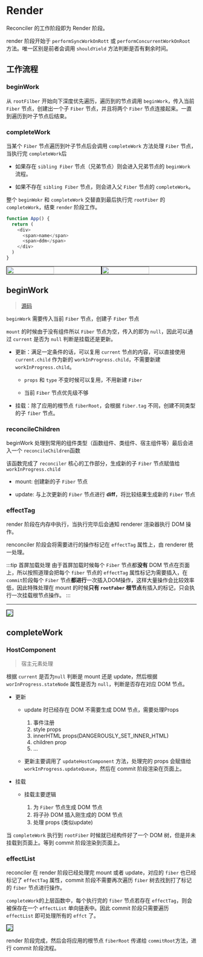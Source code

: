 # Render

Reconciler 的工作阶段即为 Render 阶段。

render 阶段开始于 `performSyncWorkOnRott` 或 `performConcurrentWorkOnRoot` 方法。唯一区别是前者会调用 `shouldYield` 方法判断是否有剩余时间。

## 工作流程

### beginWork

从 `rootFilber` 开始向下深度优先遍历，遍历到的节点调用 `beginWork`，传入当前 `Fiber` 节点，创建出一个子 `Fiber` 节点，并且将两个 `Fiber` 节点连接起来。一直到遍历到叶子节点后结束。

### completeWork

当某个 `Fiber` 节点遍历到叶子节点后会调用 `completeWork` 方法处理 `Fiber` 节点，当执行完 `completeWork`后

- 如果存在 `sibling Fiber` 节点（兄弟节点）则会进入兄弟节点的 `beginWork` 流程。

- 如果不存在 `sibling Fiber` 节点，则会进入父 `Fiber` 节点的 `completeWork`。

整个 `beginWokr` 和 `completeWork` 交替直到最后执行完 `rootFiber` 的 `completeWork`，结束 `render` 阶段工作。

```js
function App() {
  return (
    <div>
      <span>name</span>
      <span>ddm</span>
    </div>
  )
}
```

<div style="display:flex">
  <img src="/前端/框架/React/Render-dom.jpeg" style="width: 50%; border: 1px solid black" />
  <img src="/前端/框架/React/Render-render.jpeg" style="width: 50%; border: 1px solid black" />
</div>

## beginWork

> [源码](https://github.com/facebook/react/blob/970fa122d8188bafa600e9b5214833487fbf1092/packages/react-reconciler/src/ReactFiberBeginWork.new.js#L3058) 

`beginWork` 需要传入当前 `Fiber` 节点，创建子 `Fiber` 节点

`mount` 的时候由于没有组件所以 `Fiber` 节点为空，传入的即为 `null`，因此可以通过 `current` 是否为 `null` 判断是挂载还是更新。

- 更新：满足一定条件的话，可以复用 `current` 节点的内容，可以直接使用 `current.child` 作为新的 `workInProgress.child`，不需要新建 `workInProgress.child`。

  - `props` 和 `type` 不变时候可以复用，不用新建 `Fiber`

  - 当前 `Fiber` 节点优先级不够

- 挂载：除了应用的根节点 `fiberRoot`，会根据 `fiber.tag` 不同，创建不同类型的子 `fiber` 节点。


### reconcileChildren

beginWork 处理到常用的组件类型（函数组件、类组件、宿主组件等）最后会进入一个 `reconcileChildren`函数

该函数完成了 `reconciler` 核心的工作部分，生成新的子 `Fiber` 节点赋值给 `workInProgress.child`

- mount: 创建新的子 `Fiber` 节点

- update: 与上次更新的 `Fiber` 节点进行 **diff**，将比较结果生成新的 `Fiber` 节点

### effectTag

render 阶段在内存中执行，当执行完毕后会通知 renderer 渲染器执行 DOM 操作。

renconciler 阶段会将需要进行的操作标记在 `effectTag` 属性上，由 renderer 统一处理。

:::tip 首屏加载处理
由于首屏加载时候每个 `Fiber` 节点都**没有** DOM 节点在页面上，所以按照道理会把每个 `fiber` 节点的 `effectTag` 属性标记为需要插入，在`commit`阶段每个 `Fiber` 节点**都进行**一次插入DOM操作，这样大量操作会比较效率低，因此特殊处理在 mount 的时候**只有 `rootFaber` 根节点**有插入的标记，只会执行一次挂载根节点操作。
:::

---

<img src="/前端/框架/React/Reconciler-beginWork.jpeg" style="border: 1px solid black;">

## completeWork

### HostComponent

> 宿主元素处理

根据 `current` 是否为`null` 判断是 mount 还是 update，然后根据 `worInProgress.stateNode` 属性是否为 `null`，判断是否存在对应 DOM 节点。

- 更新

  - update 时已经存在 DOM 不需要生成 DOM 节点，需要处理Props

    1. 事件注册
    2. style props
    3. innerHTML props(DANGEROUSLY_SET_INNER_HTML)
    4. children prop
    5. ...
  
  - 更新主要调用了 `updateHostComponent` 方法，处理完的 props 会赋值给 `workInProgress.updateQueue`，然后在 commit 阶段渲染在页面上。

- 挂载

  - 挂载主要逻辑

    1. 为 `Fiber` 节点生成 DOM 节点
    2. 将子孙 DOM 插入刚生成的 DOM 节点
    3. 处理 props (类似update)

当 `completeWork` 执行到 `rootFiber` 时候就已经构件好了一个 DOM 树，但是并未挂载到页面上。等到 commit 阶段渲染到页面上。

### effectList

reconciler 在 render 阶段已经处理完 mount 或者 update，对应的 `fiber` 也已经标记了 `effectTag` 属性，commit 阶段不需要再次遍历 `fiber` 树去找到打了标记的 `fiber` 节点进行操作。

`completeWork`的上层函数中，每个执行完的 `fiber` 节点若存在 `effectTag`，则会被保存在一个 `effectList` 单向链表中。因此 commit 阶段只需要遍历 `effectList` 即可处理所有的 `effct` 了。

<img src="/前端/框架/React/Reconciler-completeWork.jpeg" style="border: 1px solid black;" >

render 阶段完成，然后会将应用的根节点 `fiberRoot` 传递给 `commitRoot`方法，进行 commit 阶段流程。

